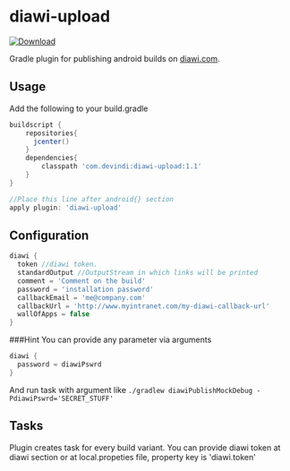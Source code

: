 # diawi-upload
[ ![Download](https://api.bintray.com/packages/devindi/maven/diawi-upload/images/download.svg) ](https://bintray.com/devindi/maven/diawi-upload/_latestVersion)

Gradle plugin for publishing android builds on [diawi.com](https://www.diawi.com/).

## Usage

Add the following to your build.gradle

```groovy
buildscript {
	repositories{
	  jcenter()
	}
	dependencies{
		classpath 'com.devindi:diawi-upload:1.1'
	}
}

//Place this line after android{} section
apply plugin: 'diawi-upload'
```

## Configuration

```groovy
diawi {
  token //diawi token.  
  standardOutput //OutputStream in which links will be printed 
  comment = 'Comment on the build'
  password = 'installation password' 
  callbackEmail = 'me@company.com'
  callbackUrl = 'http://www.myintranet.com/my-diawi-callback-url'
  wallOfApps = false
}
```

###Hint
You can provide any parameter via arguments
```groovy
diawi {
  password = diawiPswrd 
}
```
And run task with argument like ```./gradlew diawiPublishMockDebug -PdiawiPswrd='SECRET_STUFF' ```


## Tasks

Plugin creates task for every build variant.
You can provide diawi token at diawi section or at local.propeties file, property key is 'diawi.token'
